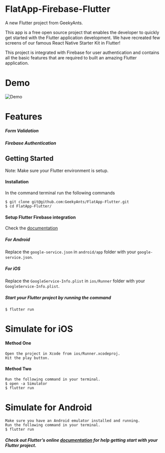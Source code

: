 # FlatApp-Firebase-Flutter

A new Flutter project from GeekyAnts.

This app is a free open source project that enables the developer to quickly get started with the Flutter application development. We have recreated few screens of our famous React Native Starter Kit in Flutter!

This project is integrated with Firebase for user authentication and contains all the basic features that are required to built an amazing Flutter application. 

# Demo
![Demo](https://github.com/GeekyAnts/FlatApp-Firebase-Flutter/raw/master/screenshots/FlatApp-TwoScreens.gif)

# Features
##### Form Validation
##### Firebase Authentication
    
## Getting Started
Note: Make sure your Flutter environment is setup.

#### Installation

In the command terminal run the following commands

    $ git clone git@github.com:GeekyAnts/FlatApp-Flutter.git
    $ cd FlatApp-Flutter/
    
#### Setup Flutter Firebase integration
Check the [documentation](https://codelabs.developers.google.com/codelabs/flutter-firebase/#4)

##### For Android
Replace the `google-service.json` in `android/app` folder with your `google-service.json`.
##### For iOS
Replace the `GoogleService-Info.plist` in `ios/Runner` folder with your `GoogleService-Info.plist`.

##### Start your Flutter project by running the command
    $ flutter run

# Simulate for iOS
#### Method One
    
    Open the project in Xcode from ios/Runner.xcodeproj.
    Hit the play button.

#### Method Two

    Run the following command in your terminal.
    $ open -a Simulator
    $ flutter run

# Simulate for Android

    Make sure you have an Android emulator installed and running.
    Run the following command in your terminal.
    $ flutter run
    
##### Check out Flutter’s online [documentation](http://flutter.io/) for help getting start with your Flutter project. 



